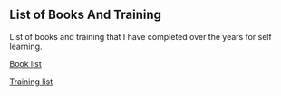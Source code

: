 ## List of Books And Training

List of books and training that I have completed over the years for self learning.

[Book list](https://github.com/Chuckos/Learning-and-Books/blob/master/Books.md)

[Training list](https://github.com/Chuckos/Learning-and-Books/blob/master/Training.md)

